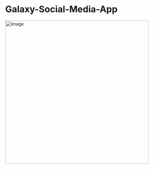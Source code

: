 # Galaxy-Social-Media-App

<img width="454" alt="image" src="https://github.com/avik26/Galaxy-Social-Media-App/assets/130585622/3dc0d2f2-156e-464a-91fd-b9a0a38e958a">
